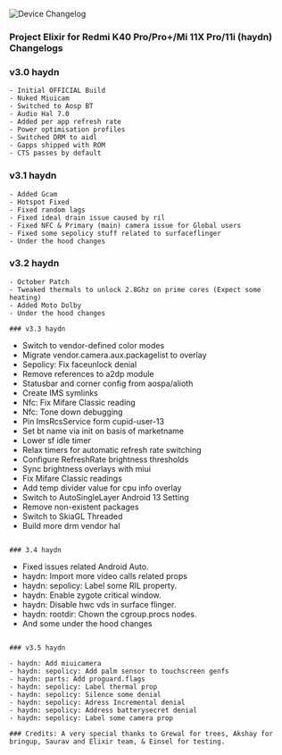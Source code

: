 ![Device Changelog](https://i.imgur.com/C0Wcdr5.png)

### Project Elixir for Redmi K40 Pro/Pro+/Mi 11X Pro/11i (haydn) Changelogs

### v3.0 haydn
```
- Initial OFFICIAL Build
- Nuked Miuicam
- Switched to Aosp BT
- Audio Hal 7.0
- Added per app refresh rate
- Power optimisation profiles
- Switched DRM to aidl
- Gapps shipped with ROM
- CTS passes by default
```

### v3.1 haydn
```
- Added Gcam
- Hotspot Fixed
- Fixed random lags
- Fixed ideal drain issue caused by ril
- Fixed NFC & Primary (main) camera issue for Global users
- Fixed some sepolicy stuff related to surfaceflinger
- Under the hood changes
```

### v3.2 haydn
```
- October Patch
- Tweaked thermals to unlock 2.8Ghz on prime cores (Expect some heating)
- Added Moto Dolby
- Under the hood changes

### v3.3 haydn
```
- Switch to vendor-defined color modes 
- Migrate vendor.camera.aux.packagelist to overlay 
- Sepolicy: Fix faceunlock denial
- Remove references to a2dp module 
- Statusbar and corner config from aospa/alioth 
- Create IMS symlinks
- Nfc: Fix Mifare Classic reading
- Nfc: Tone down debugging
- Pin ImsRcsService form cupid-user-13
- Set bt name via init on basis of marketname
- Lower sf idle timer 
- Relax timers for automatic refresh rate switching 
- Configure RefreshRate brightness thresholds
- Sync brightness overlays with miui
- Fix Mifare Classic readings
- Add temp divider value for cpu info overlay
- Switch to AutoSingleLayer Android 13 Setting 
- Remove non-existent packages
- Switch to SkiaGL Threaded
- Build more drm vendor hal
```

### 3.4 haydn
```
- Fixed issues related Android Auto.
- haydn: Import more video calls related props
- haydn: sepolicy: Label some RIL property. 
- haydn: Enable zygote critical window.
- haydn: Disable hwc vds in surface flinger. 
- haydn: rootdir: Chown the cgroup.procs nodes.
- And some under the hood changes
```

### v3.5 haydn

- haydn: Add miuicamera
- haydn: sepolicy: Add palm sensor to touchscreen genfs 
- haydn: parts: Add proguard.flags
- haydn: sepolicy: Label thermal prop 
- haydn: sepolicy: Silence some denial
- haydn: sepolicy: Adress Incremental denial
- haydn: sepolicy: Address batterysecret denial 
- haydn: sepolicy: Label some camera prop

### Credits: A very special thanks to Grewal for trees, Akshay for bringup, Saurav and Elixir team, & Einsel for testing.  

